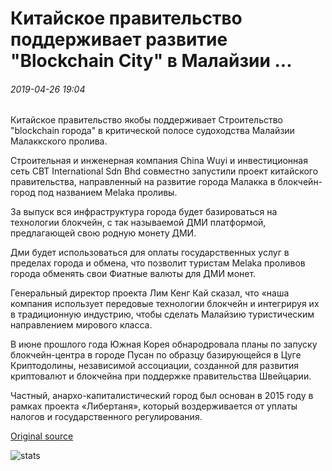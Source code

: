 # Китайское правительство поддерживает развитие "Blockchain City" в Малайзии ...

###### 2019-04-26 19:04

Китайское правительство якобы поддерживает Строительство "blockchain города" в критической полосе судоходства Малайзии Малаккского пролива.

Строительная и инженерная компания China Wuyi и инвестиционная сеть СВТ International Sdn Bhd совместно запустили проект китайского правительства, направленный на развитие города Малакка в блокчейн-город под названием Melaka проливы.

За выпуск вся инфраструктура города будет базироваться на технологии блокчейн, с так называемой ДМИ платформой, предлагающей свою родную монету ДМИ.

Дми будет использоваться для оплаты государственных услуг в пределах города и обмена, что позволит туристам Melaka проливов города обменять свои Фиатные валюты для ДМИ монет.

Генеральный директор проекта Лим Кенг Кай сказал, что «наша компания использует передовые технологии блокчейн и интегрируя их в традиционную индустрию, чтобы сделать Малайзию туристическим направлением мирового класса.

В июне прошлого года Южная Корея обнародровала планы по запуску блокчейн-центра в городе Пусан по образцу базирующейся в Цуге Криптодолины, независимой ассоциации, созданной для развития криптовалют и блокчейна при поддержке правительства Швейцарии.

Частный, анархо-капиталистический город был основан в 2015 году в рамках проекта «Либертаня», который воздерживается от уплаты налогов и государственного регулирования.

[Original source](https://cointelegraph.com/news/chinese-government-supports-development-of-blockchain-city-in-malaysia)

![stats](https://c.statcounter.com/11760860/0/a89fa40b/1/ "stats")